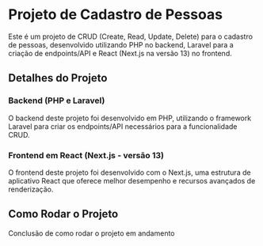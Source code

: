 # Projeto de Cadastro de Pessoas

Este é um projeto de CRUD (Create, Read, Update, Delete) para o cadastro de pessoas, desenvolvido utilizando PHP no backend, Laravel para a criação de endpoints/API e React (Next.js na versão 13) no frontend.

## Detalhes do Projeto

### Backend (PHP e Laravel)

O backend deste projeto foi desenvolvido em PHP, utilizando o framework Laravel para criar os endpoints/API necessários para a funcionalidade CRUD.

### Frontend em React (Next.js - versão 13)

O frontend deste projeto foi desenvolvido com o Next.js, uma estrutura de aplicativo React que oferece melhor desempenho e recursos avançados de renderização. 

## Como Rodar o Projeto

Conclusão de como rodar o projeto em andamento